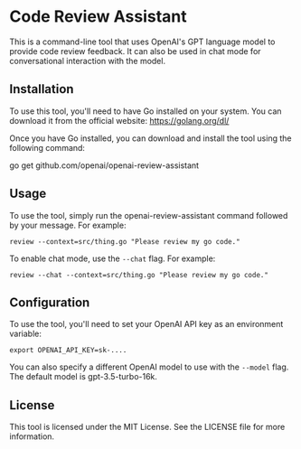 # Code Review Assistant
This is a command-line tool that uses OpenAI's GPT language model to provide code review feedback. It can also be used in chat mode for conversational interaction with the model.

## Installation
To use this tool, you'll need to have Go installed on your system. You can download it from the official website: https://golang.org/dl/

Once you have Go installed, you can download and install the tool using the following command:

go get github.com/openai/openai-review-assistant

## Usage
To use the tool, simply run the openai-review-assistant command followed by your message. For example:
```
review --context=src/thing.go "Please review my go code."
```

To enable chat mode, use the `--chat` flag. For example:
```
review --chat --context=src/thing.go "Please review my go code."
```

## Configuration
To use the tool, you'll need to set your OpenAI API key as an environment variable:
```
export OPENAI_API_KEY=sk-....
```

You can also specify a different OpenAI model to use with the `--model` flag. The default model is gpt-3.5-turbo-16k.

## License
This tool is licensed under the MIT License. See the LICENSE file for more information.
